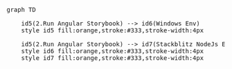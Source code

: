 <pre class="mermaid">
graph TD
   
    id5(2.Run Angular Storybook) --> id6(Windows Env)
    style id5 fill:orange,stroke:#333,stroke-width:4px

    id5(2.Run Angular Storybook) --> id7(Stackblitz NodeJs Env)
    style id6 fill:orange,stroke:#333,stroke-width:4px
    style id7 fill:orange,stroke:#333,stroke-width:4px
</pre>